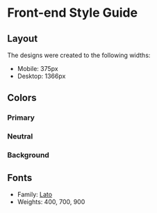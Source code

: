 # Front-end Style Guide

## Layout

The designs were created to the following widths:

- Mobile: 375px
- Desktop: 1366px

## Colors

### Primary


### Neutral

### Background


## Fonts

- Family: [Lato](https://fonts.google.com/specimen/Lato)
- Weights: 400, 700, 900
